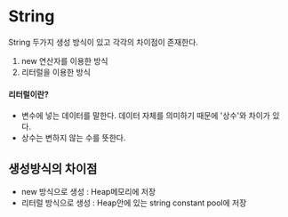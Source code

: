 # String 
String 두가지 생성 방식이 있고 각각의 차이점이 존재한다. 
1. new 연산자를 이용한 방식
2. 리터럴을 이용한 방식 

#### 리터럴이란? 
- 변수에 넣는 데이터를 말한다. 데이터 자체를 의미하기 때문에 '상수'와 차이가 있다. 
- 상수는 변하지 않는 수를 뜻한다. 

## 생성방식의 차이점 

- new 방식으로 생성 : Heap메모리에 저장
- 리터럴 방식으로 생성 : Heap안에 있는 string constant pool에 저장 

